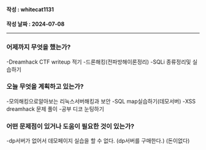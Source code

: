 #### 작성 : whitecat1131
**작성 날짜 : 2024-07-08**

---
### 어제까지 무엇을 했는가?
 -Dreamhack CTF writeup 적기
 -드론해킹(전파방해이론정리)
 -SQLi 종류정리및 실습하기
 
### 오늘 무엇을 계획하고 있는가?
 -모의해킹으로알아보는 리눅스서버해킹과 보안
 -SQL map실습하기(데모서버)
 -XSS dreamhack 문제 풀이
 -공부 디코 눈팅하기
### 어떤 문제점이 있거나 도움이 필요한 것이 있는가?
  -dp서버가 없어서 데모페이지 실습을 할 수 없다.
    (dp서버를 구매한다.)
    (돈이없다)